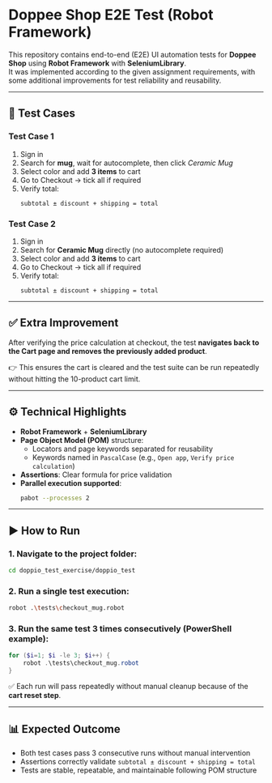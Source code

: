 # Doppee Shop E2E Test (Robot Framework)

This repository contains end-to-end (E2E) UI automation tests for **Doppee Shop** using **Robot Framework** with **SeleniumLibrary**.  
It was implemented according to the given assignment requirements, with some additional improvements for test reliability and reusability.  

---

## 📌 Test Cases

### Test Case 1
1. Sign in  
2. Search for **mug**, wait for autocomplete, then click *Ceramic Mug*  
3. Select color and add **3 items** to cart  
4. Go to Checkout → tick all if required  
5. Verify total:  
   ```
   subtotal ± discount + shipping = total
   ```

### Test Case 2
1. Sign in  
2. Search for **Ceramic Mug** directly (no autocomplete required)  
3. Select color and add **3 items** to cart  
4. Go to Checkout → tick all if required  
5. Verify total:  
   ```
   subtotal ± discount + shipping = total
   ```

---

## ✅ Extra Improvement

After verifying the price calculation at checkout, the test **navigates back to the Cart page and removes the previously added product**.  

👉 This ensures the cart is cleared and the test suite can be run repeatedly without hitting the 10-product cart limit.

---

## ⚙️ Technical Highlights

- **Robot Framework** + **SeleniumLibrary**  
- **Page Object Model (POM)** structure:  
  - Locators and page keywords separated for reusability  
  - Keywords named in `PascalCase` (e.g., `Open app`, `Verify price calculation`)  
- **Assertions**: Clear formula for price validation  
- **Parallel execution supported**:  
  ```bash
  pabot --processes 2
  ```

---

## ▶️ How to Run

### 1. Navigate to the project folder:
```bash
cd doppio_test_exercise/doppio_test
```

### 2. Run a single test execution:
```bash
robot .\tests\checkout_mug.robot
```

### 3. Run the same test 3 times consecutively (PowerShell example):
```powershell
for ($i=1; $i -le 3; $i++) {
    robot .\tests\checkout_mug.robot
}
```

✅ Each run will pass repeatedly without manual cleanup because of the **cart reset step**.

---

## 📊 Expected Outcome

- Both test cases pass 3 consecutive runs without manual intervention  
- Assertions correctly validate `subtotal ± discount + shipping = total`  
- Tests are stable, repeatable, and maintainable following POM structure  
